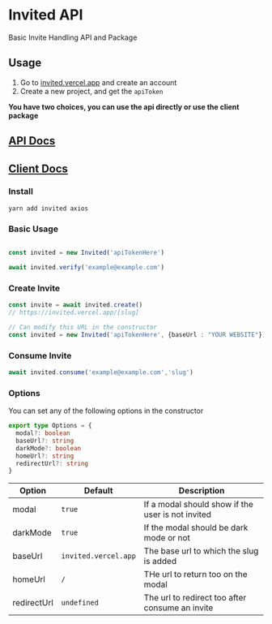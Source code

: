 # Invited API

Basic Invite Handling API and Package


## Usage

1. Go to [invited.vercel.app](https://invited.vercel.app) and create an account
2. Create a new project, and get the `apiToken`

**You have two choices, you can use the api directly or use the client package**

## [API Docs](https://invited.vercel.app/docs/api)

## [Client Docs](https://invited.vercel.app/docs/client)


### Install
```
yarn add invited axios
```

### Basic Usage

```ts

const invited = new Invited('apiTokenHere')

await invited.verify('example@example.com')

```


### Create Invite

```ts
const invite = await invited.create()
// https://invited.vercel.app/[slug]

// Can modify this URL in the constructor
const invited = new Invited('apiTokenHere', {baseUrl : "YOUR WEBSITE"})

```

### Consume Invite

```ts
await invited.consume('example@example.com','slug')
```


### Options

You can set any of the following options in the constructor

```ts
export type Options = {
  modal?: boolean
  baseUrl?: string
  darkMode?: boolean
  homeUrl?: string
  redirectUrl?: string
}
```

| Option | Default | Description | 
| --- | --- |----------- |
| modal | `true` | If a modal should show if the user is not invited
| darkMode | `true` | If the modal should be dark mode or not
| baseUrl | `invited.vercel.app` | The base url to which the slug is added
| homeUrl | `/` | THe url to return too on the modal
| redirectUrl | `undefined` | The url to redirect too after consume an invite
